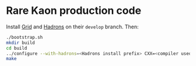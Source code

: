 # Rare Kaon production code

Install [Grid](https://github.com/paboyle/Grid) 
and [Hadrons](https://github.com/aportelli/Hadrons) on their `develop` branch.
Then:

``` bash
./bootstrap.sh
mkdir build
cd build
../configure --with-hadrons=<Hadrons install prefix> CXX=<compiler used to compile Grid>
make
```